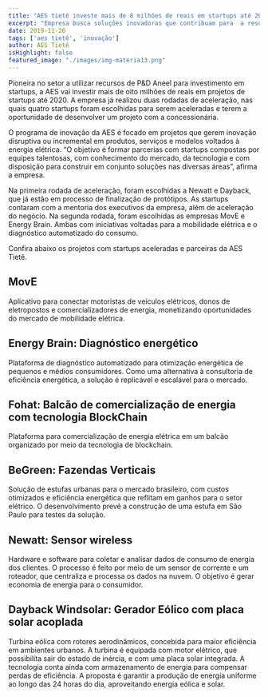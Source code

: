 ```yaml
---
title: "AES tietê investe mais de 8 milhões de reais em startups até 2020"
excerpt: "Empresa busca soluções inovadoras que contribuam para  a resolução dos desafios de demanda de energia, a geração de valor para a sociedade e universalização do acesso."
date: 2019-11-26
tags: ['aes tietê', 'inovação']
author: AES Tietê
isHighlight: false
featured_image: "./images/img-materia13.png"
---
```


Pioneira no setor a utilizar recursos de P&D Aneel para investimento em startups, a AES vai investir mais de oito milhões de reais em projetos de startups até 2020. A empresa já realizou duas rodadas de aceleração, nas quais quatro startups foram escolhidas para serem aceleradas e terem a oportunidade de desenvolver um projeto com a concessionária.

O programa de inovação da AES é focado em projetos que gerem inovação disruptiva ou incremental em produtos, serviços e modelos voltados à energia elétrica. “O objetivo é formar parcerias com startups compostas por equipes talentosas, com conhecimento do mercado, da tecnologia e com disposição para construir em conjunto soluções nas diversas áreas”, afirma a empresa.

Na primeira rodada de aceleração, foram escolhidas a Newatt e Dayback, que já estão em processo de finalização de protótipos. As startups contaram com a mentoria dos executivos da empresa, além de aceleração do negócio.
Na segunda rodada, foram escolhidas as empresas MovE e Energy Brain. Ambas com iniciativas voltadas para a mobilidade elétrica e o diagnóstico automatizado do consumo.

Confira abaixo os projetos com startups aceleradas e parceiras da AES Tietê.

## MovE

Aplicativo para conectar motoristas de veículos elétricos, donos de eletropostos e comercializadores de energia, monetizando oportunidades do mercado de mobilidade elétrica. 
	
## Energy Brain: Diagnóstico energético

Plataforma de diagnóstico automatizado para otimização energética de pequenos e médios consumidores. Como uma alternativa à consultoria de eficiência energética, a solução é replicável e escalável para o mercado.

## Fohat: Balcão de comercialização de energia com tecnologia BlockChain 

Plataforma para comercialização de energia elétrica em um balcão organizado por meio da tecnologia de blockchain.

## BeGreen: Fazendas Verticais

Solução de estufas urbanas para o mercado brasileiro, com custos otimizados e eficiência energética que reflitam em ganhos para o setor elétrico. O desenvolvimento prevê a construção de uma estufa em São Paulo para testes da solução.

## Newatt: Sensor wireless

Hardware e software para coletar e analisar dados de consumo de energia dos clientes. O processo é feito por meio de um sensor de corrente e um roteador, que centraliza e processa os dados na nuvem. O objetivo é gerar economia de energia para o consumidor.

## Dayback Windsolar: Gerador Eólico com placa solar acoplada

Turbina eólica com rotores aerodinâmicos, concebida para maior eficiência em ambientes urbanos. A turbina é equipada com motor elétrico, que possibilita sair do estado de inércia, e com uma placa solar integrada. A tecnologia conta ainda com armazenamento de energia para compensar perdas de eficiência. A proposta é garantir a produção de energia uniforme ao longo das 24 horas do dia, aproveitando energia eólica e solar.

